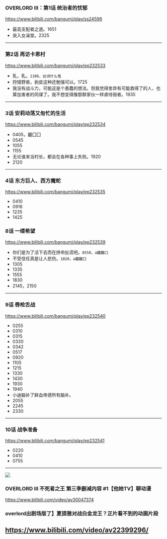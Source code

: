 ### OVERLORD Ⅲ：第1话 统治者的忧郁
https://www.bilibili.com/bangumi/play/ss24596
- 最高支配者之道。1651
- 突入女澡堂。2325
---
### 第2话 再访卡恩村
https://www.bilibili.com/bangumi/play/ep232533
- 乳，乳。`1106，台词什么鬼`
- 狩猎野兽，剥皮这种还勉强可以。1725
- 我没有战斗力，可能这是个愚蠢的想法。但我觉得舍弃有可能救得了的人，也算加害者的同谋了。我不想变得像那群家伙一样虐待弱者。1935
---
### 3话 安莉动荡又匆忙的生活
https://www.bilibili.com/bangumi/play/ep232534
- 0405，龖囗囗
- 0545
- 1055
- 1155
- 无论谁来当村长，都会在各种事上失败。1920
- 2120
---
### 4话 东方巨人、西方魔蛇
https://www.bilibili.com/bangumi/play/ep232535
- 0410
- 0916
- 1235
- 1425
### 8话 一缕希望
https://www.bilibili.com/bangumi/play/ep232539
- 你们是为了活下去而在拼命扯谎吧。`0550，a龖龖囗`
- 不受信任真是让人悲伤。`1020，a龖龖囗`
- 1305
- 1335
- 1555
- 1830
- 2145，2150
---
### 9话 唇枪舌战
https://www.bilibili.com/bangumi/play/ep232540
- 0255
- 0310
- 0315
- 0330
- 0342
- 0517
- 0920
- 1105
- 1215
- 1330
- 1430
- 1930
- 1940
- 小迪脑补了鲜血帝德所有脑补。
- 2055
- 2245
- 2330
---
### 10话 战争准备
https://www.bilibili.com/bangumi/play/ep232541
- 0220
- 0410
- 0755
---
![](https://i0.hdslb.com/bfs/archive/961dd72dd9a736682268e917c92e56c52c24daa6.png)
### OVERLORD Ⅲ 不死者之王 第三季删减内容 #1【他她TV】聊动漫
https://www.bilibili.com/video/av30047374
### overlord出剧场版了】夏提雅对战白金龙王？正片看不到的动画片段
https://www.bilibili.com/video/av22399296/
---